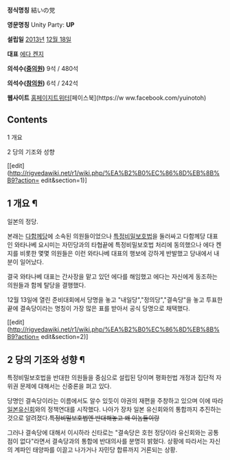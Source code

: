 **정식명칭**
結いの党

**영문명칭**
Unity Party: **UP**

**설립일**
[2013년](2013%EB%85%84.md) [12월 18일](12%EC%9B%94%2018%EC%9D%BC.md)

**대표**
[에다 켄지](%EC%97%90%EB%8B%A4%20%EC%BC%84%EC%A7%80.md)

**의석수([중의원](%EC%A4%91%EC%9D%98%EC%9B%90.md))**
9석 / 480석

**의석수([참의원](%EC%B0%B8%EC%9D%98%EC%9B%90.md))**
6석 / 242석

**웹사이트**
[홈페이지](http://yuinotoh.jp/)[트위터](https://twitter.com/yuinotoh)[페이스북](https://w
ww.facebook.com/yuinotoh)

  

## Contents

    

1 개요

2 당의 기조와 성향

[[edit](http://rigvedawiki.net/r1/wiki.php/%EA%B2%B0%EC%86%8D%EB%8B%B9?action=
edit&section=1)]

## 1 개요 ¶

일본의 정당.

  

본래는 [다함께당](%EB%8B%A4%ED%95%A8%EA%BB%98%EB%8B%B9.md)에 소속된 의원들이었으나 [특정비밀보호법](
/wiki/%ED%8A%B9%EC%A0%95%EB%B9%84%EB%B0%80%EB%B3%B4%ED%98%B8%EB%B2%95)을 둘러싸고
다함께당 대표인 와타나베 요시미는 자민당과의 타협끝에 특정비밀보호법 처리에 동의했으나 에다 켄지를 비롯한 몇몇 의원들은 이런 와타나베 대표의
행보에 강하게 반발했고 당내에서 내분이 일어났다.

  

결국 와타나베 대표는 간사장을 맡고 있던 에다를 해임했고 에다는 자신에게 동조하는 의원들과 함께 탈당을 결행했다.

  

12월 13일에 열린 준비대회에서 당명을 놓고 "내일당","정의당","결속당"을 놓고 투표한끝에 결속당이라는 명칭이 가장 많은 표를 받아서
공식 당명으로 채택했다.

[[edit](http://rigvedawiki.net/r1/wiki.php/%EA%B2%B0%EC%86%8D%EB%8B%B9?action=
edit&section=2)]

## 2 당의 기조와 성향 ¶

특정비밀보호법을 반대한 의원들을 중심으로 설립된 당이며 평화헌법 개정과 집단적 자위권 문제에 대해서는 신중론을 펴고 있다.

  

당명인 결속당이라는 이름에서도 알수 있듯이 야권의 재편을 주창하고 있으며 이에 따라 [일본유신회](%EC%9D%BC%EB%B3%B8%20%EC%9C%A0%EC%8B%A0%ED%9A%8C.md)와의 정책연대를 시작했다. 나아가
장차 일본 유신회와의 통합까지 추진하는것으로 알려졌다.<del>특정비밀보호법엔 반대해놓고 왜 이놈들이랑</del>

  

그러나 결속당에 대해서 이시하라 신타로는 "결속당은 호헌 정당이라 유신회와는 공통점이 없다"라면서 결속당과의 통합에 반대의사를 분명히
밝혔다. 상황에 따라서는 자신의 계파인 태양파를 이끌고 나가거나 자민당 합류까지 거론되는 상황.

